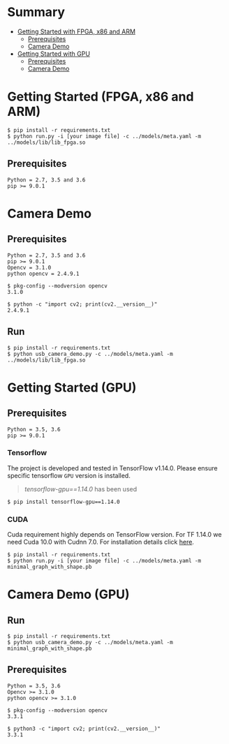 # Summary

- [Getting Started with FPGA, x86 and ARM](#getting-started-(FPGA,-x86-and-ARM))
    - [Prerequisites](#prerequisites)
    - [Camera Demo](#camera-demo)
- [Getting Started with GPU](#getting-started-(gpu))
    - [Prerequisites](#prerequisites)
    - [Camera Demo](#camera-demo-(gpu))


# Getting Started (FPGA, x86 and ARM)


```
$ pip install -r requirements.txt
$ python run.py -i [your image file] -c ../models/meta.yaml -m ../models/lib/lib_fpga.so
```
## Prerequisites
```
Python = 2.7, 3.5 and 3.6
pip >= 9.0.1
```

# Camera Demo

## Prerequisites

```
Python = 2.7, 3.5 and 3.6
pip >= 9.0.1
Opencv = 3.1.0
python opencv = 2.4.9.1
```

```
$ pkg-config --modversion opencv
3.1.0

$ python -c "import cv2; print(cv2.__version__)"
2.4.9.1
```

## Run

```
$ pip install -r requirements.txt
$ python usb_camera_demo.py -c ../models/meta.yaml -m ../models/lib/lib_fpga.so
```


# Getting Started (GPU)

## Prerequisites
```
Python = 3.5, 3.6
pip >= 9.0.1
```

### Tensorflow
The project is developed and tested in TensorFlow v1.14.0.
Please ensure specific tensorflow `GPU` version is installed.

> _tensorflow-gpu==1.14.0_ has been used

```
$ pip install tensorflow-gpu==1.14.0
```

### CUDA
Cuda requirement highly depends on TensorFlow version.
For TF 1.14.0 we need Cuda 10.0 with Cudnn 7.0.
For installation details click [here](https://docs.nvidia.com/cuda/cuda-installation-guide-linux/index.html).


```
$ pip install -r requirements.txt
$ python run.py -i [your image file] -c ../models/meta.yaml -m minimal_graph_with_shape.pb
```

# Camera Demo (GPU)
## Run

```
$ pip install -r requirements.txt
$ python usb_camera_demo.py -c ../models/meta.yaml -m minimal_graph_with_shape.pb
```

## Prerequisites
```
Python = 3.5, 3.6
Opencv >= 3.1.0
python opencv >= 3.1.0
```

```
$ pkg-config --modversion opencv
3.3.1

$ python3 -c "import cv2; print(cv2.__version__)"
3.3.1
```
